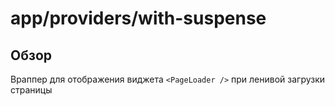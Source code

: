 # app/providers/with-suspense

## Обзор
Враппер для отображения виджета `<PageLoader />`  при ленивой загрузки страницы